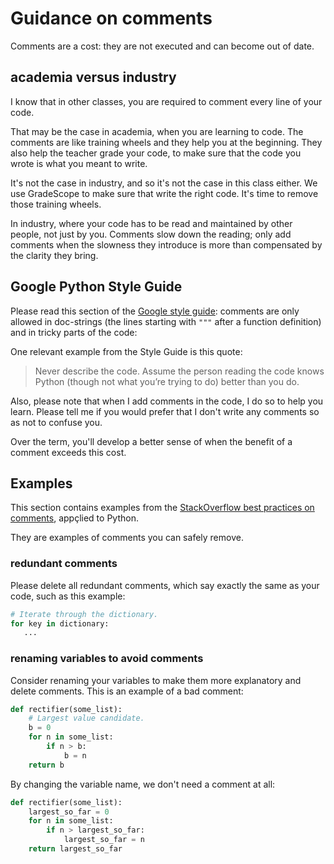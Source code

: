 # Guidance on comments

Comments are a cost: they are not executed and can become out of date.

## academia versus industry

I know that in other classes, you are required to comment every line of your
code.

That may be the case in academia, when you are learning to code. The comments
are like training wheels and they help you at the beginning. They also help the
teacher grade your code, to make sure that the code you wrote is what you meant
to write.

It's not the case in industry, and so it's not the case in this class either. We
use GradeScope to make sure that write the right code. It's time to remove those
training wheels.

In industry, where your code has to be read and maintained by other people, not
just by you. Comments slow down the reading; only add comments when the slowness
they introduce is more than compensated by the clarity they bring.

## Google Python Style Guide

Please read this section of the [Google style
guide](https://google.github.io/styleguide/pyguide.html#385-block-and-inline-comments):
comments are only allowed in doc-strings (the lines starting with `"""` after a
function definition) and in tricky parts of the code:

One relevant example from the Style Guide is this quote:

> Never describe the code. Assume the person reading the
> code knows Python (though not what you’re trying to do)
> better than you do.

Also, please note that when I add comments in the code, I do so to
help you learn.  Please tell me if you would prefer that I don't write
any comments so as not to confuse you.

Over the term, you'll develop a better sense of when the benefit of a
comment exceeds this cost.

## Examples

This section contains examples from the [StackOverflow best practices on comments](https://stackoverflow.blog/2021/12/23/best-practices-for-writing-code-comments/), appçlied to Python.

They are examples of comments you can safely
remove.

### redundant comments

Please delete all redundant comments, which say exactly the same as
your code, such as this example:

```python
# Iterate through the dictionary.
for key in dictionary:
   ...
```

### renaming variables to avoid comments

Consider renaming your variables to make them more explanatory
and delete comments. This is an example of a bad comment:

```python
def rectifier(some_list):
    # Largest value candidate.
    b = 0
    for n in some_list:
        if n > b:
            b = n
    return b
```

By changing the variable name, we don't need a comment at all:

```python
def rectifier(some_list):
    largest_so_far = 0
    for n in some_list:
        if n > largest_so_far:
            largest_so_far = n
    return largest_so_far
```
